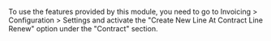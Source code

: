 To use the features provided by this module, you need to go to Invoicing > Configuration > Settings and activate the "Create New Line At Contract Line Renew" option under the "Contract" section.
